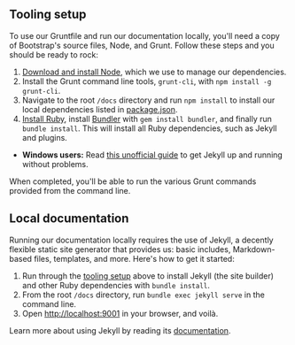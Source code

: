 ## Tooling setup

To use our Gruntfile and run our documentation locally, you'll need a copy of Bootstrap's source files, Node, and Grunt. Follow these steps and you should be ready to rock:

1. [Download and install Node](https://nodejs.org/download/), which we use to manage our dependencies.
2. Install the Grunt command line tools, `grunt-cli`, with `npm install -g grunt-cli`.
3. Navigate to the root `/docs` directory and run `npm install` to install our local dependencies listed in [package.json](https://github.com/benchflow/benchflow/tree/devel/package.json).
4. [Install Ruby][install-ruby], install [Bundler][gembundler] with `gem install bundler`, and finally run `bundle install`. This will install all Ruby dependencies, such as Jekyll and plugins.
  - **Windows users:** Read [this unofficial guide](http://jekyll-windows.juthilo.com/) to get Jekyll up and running without problems.

When completed, you'll be able to run the various Grunt commands provided from the command line.

[install-ruby]: https://www.ruby-lang.org/en/documentation/installation/
[gembundler]: https://bundler.io/

## Local documentation

Running our documentation locally requires the use of Jekyll, a decently flexible static site generator that provides us: basic includes, Markdown-based files, templates, and more. Here's how to get it started:

1. Run through the [tooling setup](#tooling-setup) above to install Jekyll (the site builder) and other Ruby dependencies with `bundle install`.
2. From the root `/docs` directory, run `bundle exec jekyll serve` in the command line.
3. Open <http://localhost:9001> in your browser, and voilà.

Learn more about using Jekyll by reading its [documentation](https://jekyllrb.com/docs/home/).